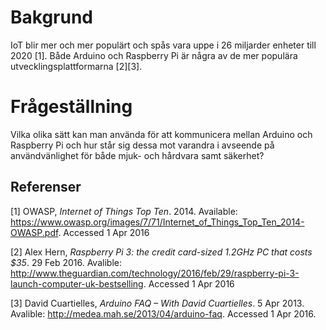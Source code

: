 # Bakgrund

IoT blir mer och mer populärt och spås vara uppe i 26 miljarder enheter till 2020 [1]. Både Arduino och Raspberry Pi är några av de mer populära utvecklingsplattformarna [2][3].

# Frågeställning

Vilka olika sätt kan man använda för att kommunicera mellan Arduino och Raspberry Pi och hur står sig dessa mot varandra i avseende på användvänlighet för både mjuk- och hårdvara samt säkerhet? 

## Referenser

[1] OWASP, _Internet of Things Top Ten_. 2014. Available: https://www.owasp.org/images/7/71/Internet_of_Things_Top_Ten_2014-OWASP.pdf. Accessed 1 Apr 2016

[2] Alex Hern, _Raspberry Pi 3: the credit card-sized 1.2GHz PC that costs $35_. 29 Feb 2016. Avalible: http://www.theguardian.com/technology/2016/feb/29/raspberry-pi-3-launch-computer-uk-bestselling. Accessed 1 Apr 2016

[3] David Cuartielles, _Arduino FAQ – With David Cuartielles_. 5 Apr 2013. Avalible: http://medea.mah.se/2013/04/arduino-faq. Accessed 1 Apr 2016.
